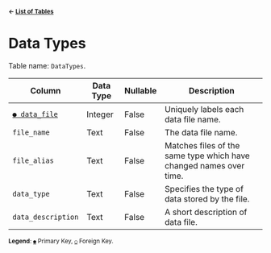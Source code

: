 <sup>**← [List of Tables](schema.md)**</sup>

# Data Types 

Table name: `DataTypes`.

| Column                         | Data Type | Nullable | Description                                                        | 
| ------------------------------ | --------- | -------- | ------------------------------------------------------------------ |
| [`● data_file`](data_types.md) | Integer   | False    | Uniquely labels each data file name.                               |
| `file_name`                    | Text      | False    | The data file name.                                                | 
| `file_alias`                   | Text      | False    | Matches files of the same type which have changed names over time. | 
| `data_type`                    | Text      | False    | Specifies the type of data stored by the file.                     |
| `data_description`             | Text      | False    | A short description of data file.                                  |

<sup>**Legend**: [`●`](data_types.md) Primary Key, [`○`](data_types.md) Foreign Key.</sup>
